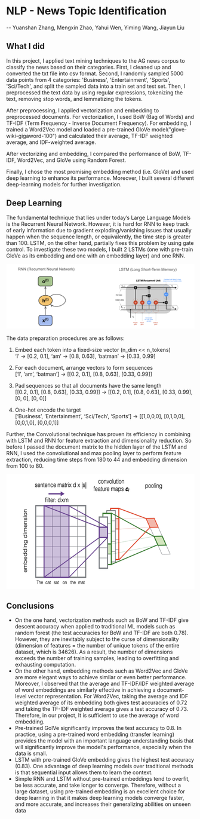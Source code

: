 # NLP - News Topic Identification
-- Yuanshan Zhang, Mengxin Zhao, Yahui Wen, Yiming Wang, Jiayun Liu

## What I did
In this project, I applied text mining techniques to the AG news corpus to classify the news based on their categories. First, I cleaned up and converted the txt file into csv format. Second, I randomly sampled 5000 data points from 4 categories:  'Business', 'Entertainment', 'Sports', 'Sci/Tech', and split the sampled data into a train set and test set. Then, I preprocessed the text data by using regular expressions, tokenizing the text, removing stop words, and lemmatizing the tokens. 

After preprocessing, I applied vectorization and embedding to preprocessed documents. For vectorization, I used BoW (Bag of Words) and TF-IDF (Term Frequency - Inverse Document Frequency). For embedding, I trained a Word2Vec model and loaded a pre-trained GloVe model("glove-wiki-gigaword-100") and calculated their average, TF-IDF weighted average, and IDF-weighted average. 

After vectorizing and embedding, I compared the performance of BoW, TF-IDF, Word2Vec, and GloVe using Random Forest. 

Finally, I chose the most promising embedding method (i.e. GloVe) and used deep learning to enhance its performance. Moreover, I built several different deep-learning models for further investigation. 

## Deep Learning
The fundamental technique that lies under today’s Large Language Models is the Recurrent Neural Network. However, it is hard for RNN to keep track of early information due to gradient exploding/vanishing issues that usually happen when the sequence length, or equivalently, the time step is greater than 100. LSTM, on the other hand, partially fixes this problem by using gate control. To investigate these two models, I built 2 LSTMs (one with pre-train GloVe as its embedding and one with an embedding layer) and one RNN. 

![示例图片](Images/RNN-LSTM.png)

The data preparation procedures are as follows:
1. Embed each token into a fixed-size vector (n_dim << n_tokens)\
‘I’ → [0.2, 0.1], ‘am’ → [0.8, 0.63], ‘batman’ → [0.33, 0.99]

3. For each document, arrange vectors to form sequences\
[‘I’, ‘am’, ‘batman’] → [[0.2, 0.1], [0.8, 0.63], [0.33, 0.99]]

4. Pad sequences so that all documents have the same length\
[[0.2, 0.1], [0.8, 0.63], [0.33, 0.99]] → [[0.2, 0.1], [0.8, 0.63], [0.33, 0.99], [0, 0], [0, 0]]

5. One-hot encode the target\
[‘Business’, ‘Entertainment’, ‘Sci/Tech’, ‘Sports’] → [[1,0,0,0], [0,1,0,0], [0,0,1,0], [0,0,0,1]]

Further, the Convolutional technique has proven its efficiency in combining with LSTM and RNN for feature extraction and dimensionality reduction. So before I passed the document matrix to the hidden layer of the LSTM and RNN, I used the convolutional and max pooling layer to perform feature extraction, reducing time steps from 180 to 44 and embedding dimension from 100 to 80.

<img src="Images/Convolution-Maxpooling.png" alt="示例图片" width="620" height="307">

## Conclusions
* On the one hand, vectorization methods such as BoW and TF-IDF give descent accuracy when applied to traditional ML models such as random forest (the test accuracies for BoW and TF-IDF are both 0.78). However, they are inevitably subject to the curse of dimensionality (dimension of features = the number of unique tokens of the entire dataset, which is 34626). As a result, the number of dimensions exceeds the number of training samples, leading to overfitting and exhausting computation.
* On the other hand, embedding methods such as Word2Vec and GloVe are more elegant ways to achieve similar or even better performance. Moreover, I observed that the average and TF-IDF/IDF weighted average of word embeddings are similarly effective in achieving a document-level vector representation. For Word2Vec, taking the average and IDF weighted average of its embedding both gives test accuracies of 0.72 and taking the TF-IDF weighted average gives a test accuracy of 0.73. Therefore, in our project, It is sufficient to use the average of word embedding.
* Pre-trained GolVe significantly improves the test accuracy to 0.8. In practice, using a pre-trained word embedding (transfer learning) provides the model with an important language understanding basis that will significantly improve the model's performance, especially when the data is small.
* LSTM with pre-trained GloVe embedding gives the highest test accuracy (0.83). One advantage of deep learning models over traditional methods is that sequential input allows them to learn the context.
* Simple RNN and LSTM without pre-trained embeddings tend to overfit, be less accurate, and take longer to converge. Therefore, without a large dataset, using pre-trained embedding is an excellent choice for deep learning in that it makes deep learning models converge faster, and more accurate, and increases their generalizing abilities on unseen data
